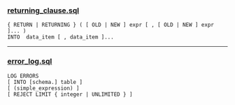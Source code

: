 ### [returning_clause.sql](returning_clause.sql)

    { RETURN | RETURNING } ( [ OLD | NEW ] expr [ , [ OLD | NEW ] expr ]... )
    INTO  data_item [ , data_item ]...

-------------------------------------------------

### [error_log.sql](error_log.sql)

    LOG ERRORS
    [ INTO [schema.] table ]
    [ (simple_expression) ]
    [ REJECT LIMIT { integer | UNLIMITED } ]


